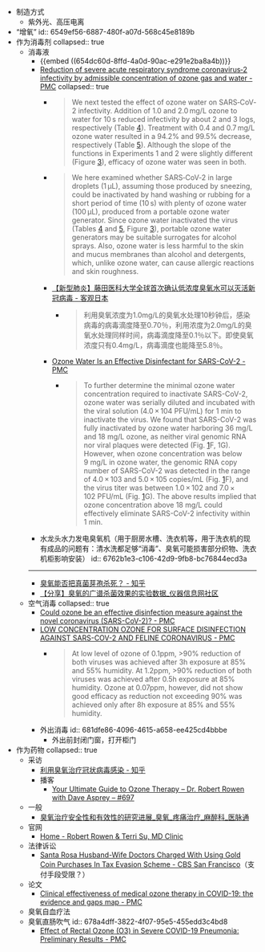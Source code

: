 - 制造方式
	- 紫外光、高压电离
- “增氧”
  id:: 6549ef56-6887-480f-a07d-568c45e8189b
- 作为消毒剂
  collapsed:: true
	- 消毒液
		- {{embed ((654dc60d-8ffd-4a0d-90ac-e291e2ba8a4b))}}
		- [Reduction of severe acute respiratory syndrome coronavirus‐2 infectivity by admissible concentration of ozone gas and water - PMC](https://www.ncbi.nlm.nih.gov/pmc/articles/PMC7753712/)
		  collapsed:: true
			- >We next tested the effect of ozone water on SARS‐CoV‐2 infectivity. Addition of 1.0 and 2.0 mg/L ozone to water for 10 s reduced infectivity by about 2 and 3 logs, respectively (Table [4](https://www.ncbi.nlm.nih.gov/pmc/articles/PMC7753712/table/mim12861-tbl-0004/)). Treatment with 0.4 and 0.7 mg/L ozone water resulted in a 94.2% and 99.5% decrease, respectively (Table [5](https://www.ncbi.nlm.nih.gov/pmc/articles/PMC7753712/table/mim12861-tbl-0005/)). Although the slope of the functions in Experiments 1 and 2 were slightly different (Figure [3](https://www.ncbi.nlm.nih.gov/pmc/articles/PMC7753712/figure/mim12861-fig-0003/)), efficacy of ozone water was seen in both.
			- >We here examined whether SARS‐CoV‐2 in large droplets (1 μL), assuming those produced by sneezing, could be inactivated by hand washing or rubbing for a short period of time (10 s) with plenty of ozone water (100 μL), produced from a portable ozone water generator. Since ozone water inactivated the virus (Tables [4](https://www.ncbi.nlm.nih.gov/pmc/articles/PMC7753712/table/mim12861-tbl-0004/) and [5](https://www.ncbi.nlm.nih.gov/pmc/articles/PMC7753712/table/mim12861-tbl-0005/), Figure [3](https://www.ncbi.nlm.nih.gov/pmc/articles/PMC7753712/figure/mim12861-fig-0003/)), portable ozone water generators may be suitable surrogates for alcohol sprays. Also, ozone water is less harmful to the skin and mucus membranes than alcohol and detergents, which, unlike ozone water, can cause allergic reactions and skin roughness.
			- [【新型肺炎】藤田医科大学全球首次确认低浓度臭氧水可以灭活新冠病毒 - 客观日本](https://www.keguanjp.com/kgjp_keji/kgjp_kj_smkx/pt20201001000002.html)
				- >利用臭氧浓度为1.0mg/L的臭氧水处理10秒钟后，感染病毒的病毒滴度降至0.70％，利用浓度为2.0mg/L的臭氧水处理同样时间，病毒滴度降至0.1％以下。即使臭氧浓度只有0.4mg/L，病毒滴度也能降至5.8％。
			- [Ozone Water Is an Effective Disinfectant for SARS-CoV-2 - PMC](https://www.ncbi.nlm.nih.gov/pmc/articles/PMC8010484/)
				- >To further determine the minimal ozone water concentration required to inactivate SARS-CoV-2, ozone water was serially diluted and incubated with the viral solution (4.0 × 104 PFU/mL) for 1 min to inactivate the virus. We found that SARS-CoV-2 was fully inactivated by ozone water harboring 36 mg/L and 18 mg/L ozone, as neither viral genomic RNA nor viral plaques were detected (Fig. [1](https://www.ncbi.nlm.nih.gov/pmc/articles/PMC8010484/figure/Fig1/)F, 1G). However, when ozone concentration was below 9 mg/L in ozone water, the genomic RNA copy number of SARS-CoV-2 was detected in the range of 4.0 × 103 and 5.0 × 105 copies/mL (Fig. [1](https://www.ncbi.nlm.nih.gov/pmc/articles/PMC8010484/figure/Fig1/)F), and the virus titer was between 1.0 × 102 and 7.0 × 102 PFU/mL (Fig. [1](https://www.ncbi.nlm.nih.gov/pmc/articles/PMC8010484/figure/Fig1/)G). The above results implied that ozone concentration above 18 mg/L could effectively eliminate SARS-CoV-2 infectivity within 1 min.
		- 水龙头水力发电臭氧机（用于厨房水槽、洗衣机等，用于洗衣机的现有成品的问题有：清水洗都足够“消毒”、臭氧可能损害部分织物、洗衣机柜影响安装）
		  id:: 6762b1e3-c106-42d9-9fb8-bc76844ecd3a
		- ---
		- [臭氧能否把真菌芽孢杀死？ - 知乎](https://www.zhihu.com/question/487557416)
		- [【分享】臭氧的广谱杀菌效果的实验数据_仪器信息网社区](https://bbs.instrument.com.cn/topic/754734)
	- 空气消毒
	  collapsed:: true
		- [Could ozone be an effective disinfection measure against the novel coronavirus (SARS-CoV-2)? - PMC](https://www.ncbi.nlm.nih.gov/pmc/articles/PMC7595067/)
		- [LOW CONCENTRATION OZONE FOR SURFACE DISINFECTION AGAINST SARS-COV-2 AND FELINE CORONAVIRUS - PMC](https://www.ncbi.nlm.nih.gov/pmc/articles/PMC10186912/)
			- >At low level of ozone of 0.1ppm, >90% reduction of both viruses was achieved after 3h exposure at 85% and 55% humidity. At 1.2ppm, >90% reduction of both viruses was achieved after 0.5h exposure at 85% humidity. Ozone at 0.07ppm, however, did not show good efficacy as reduction not exceeding 90% was achieved only after 8h exposure at 85% and 55% humidity.
		- 外出消毒
		  id:: 681dfe86-4096-4615-a658-ee425cd4bbbe
			- 外出前封闭门窗，打开柜门
- 作为药物
  collapsed:: true
	- 采访
		- [利用臭氧治疗冠状病毒感染 - 知乎](https://zhuanlan.zhihu.com/p/139244517)
		- 播客
			- [Your Ultimate Guide to Ozone Therapy – Dr. Robert Rowen with Dave Asprey – #697](https://daveasprey.com/dr-rowen-697/)
	- 一般
		- [臭氧治疗安全性和有效性的研究进展_臭氧_疼痛治疗_麻醉科_医脉通](https://news.medlive.cn/anes/info-progress/show-161924_201.html)
	- 官网
		- [Home - Robert Rowen & Terri Su, MD Clinic](https://drrowendrsu.com/)
	- 法律诉讼
		- [Santa Rosa Husband-Wife Doctors Charged With Using Gold Coin Purchases In Tax Evasion Scheme - CBS San Francisco](https://www.cbsnews.com/sanfrancisco/news/santa-rosa-husband-wife-doctors-gold-coin-purchases-tax-evasion/)（支付手段受限？）
	- 论文
		- [Clinical effectiveness of medical ozone therapy in COVID-19: the evidence and gaps map - PMC](https://www.ncbi.nlm.nih.gov/pmc/articles/PMC10226688/)
	- 臭氧自血疗法
	- 臭氧直肠吹气
	  id:: 678a4dff-3822-4f07-95e5-455edd3c4bd8
		- [Effect of Rectal Ozone (O3) in Severe COVID-19 Pneumonia: Preliminary Results - PMC](https://www.ncbi.nlm.nih.gov/pmc/articles/PMC7397966/)